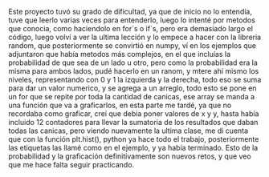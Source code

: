 Este proyecto tuvó su grado de dificultad, ya que de inicio no lo entendía, tuve que leerlo varias veces para entenderlo, luego lo intenté por metodos que conocia, como haciendolo en for´s o if´s, pero era demasiado largo el código, luego volví a ver la ultima lección y lo empece a hacer con la libreria random, que posteriormente se convirtió en numpy, ví en los ejemplos que adjuntaron que había metodos más complejos, en el que incluías la probabilidad de que sea de un lado u otro, pero como la probabilidad era la misma para ambos lados, pudé hacerlo en un ranom, y mtere ahí mismo los niveles, representando con 0 y 1 la izquierda y la derecha, todo eso se suma para dar un valor numerico, y se agrega a un arreglo, todo esto se pone en un for que se repite por toda la cantidad de canicas, ese array se manda a una función que va a graficarlos, en esta parte me tardé, ya que no recordaba como graficar, creí que debia poner valores de x y y, hasta había incluido 12 contadores para llevar la sumatoria de los resultados que daban todas las canicas, pero viendo nuevamente la ultima clase, me di cuenta que con la función plt.hist(), python ya hace todo el trabajo, posteriormente las etiquetas las llamé como en el ejemplo, y ya había terminado.
Esto de la probabilidad y la graficación definitivamente son nuevos retos, y que veo que me hace falta seguir practicando.

